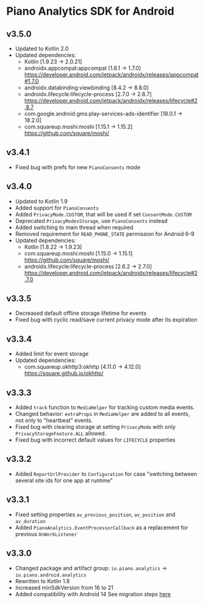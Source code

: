 # Piano Analytics SDK for Android

## v3.5.0
* Updated to Kotlin 2.0
* Updated dependencies:
    - Kotlin [1.9.23 -> 2.0.21]
    - androidx.appcompat:appcompat [1.6.1 -> 1.7.0]
      https://developer.android.com/jetpack/androidx/releases/appcompat#1.7.0
    - androidx.databinding:viewbinding [8.4.2 -> 8.8.0]
    - androidx.lifecycle:lifecycle-process [2.7.0 -> 2.8.7]
      https://developer.android.com/jetpack/androidx/releases/lifecycle#2.8.7
    - com.google.android.gms:play-services-ads-identifier [18.0.1 -> 18.2.0]
    - com.squareup.moshi:moshi [1.15.1 -> 1.15.2]
      https://github.com/square/moshi/

## v3.4.1
* Fixed bug with prefs for new `PianoConsents` mode

## v3.4.0
* Updated to Kotlin 1.9
* Added support for `PianoConsents`
* Added `PrivacyMode.CUSTOM`, that will be used if set `ConsentMode.CUSTOM`
* Deprecated `PrivacyModesStorage`, use `PianoConsents` instead
* Added switching to main thread when required
* Removed requirement for `READ_PHONE_STATE` permission for Android 6-9
* Updated dependencies:
    - Kotlin [1.8.22 -> 1.9.23]
    - com.squareup.moshi:moshi [1.15.0 -> 1.15.1]
      https://github.com/square/moshi/
    - androidx.lifecycle:lifecycle-process [2.6.2 -> 2.7.0]
      https://developer.android.com/jetpack/androidx/releases/lifecycle#2.7.0

## v3.3.5
* Decreased default offline storage lifetime for events
* Fixed bug with cyclic read/save current privacy mode after its expiration

## v3.3.4
* Added limit for event storage
* Updated dependencies:
    - com.squareup.okhttp3:okhttp [4.11.0 -> 4.12.0]
      https://square.github.io/okhttp/

## v3.3.3
* Added `track` function to `MediaHelper` for tracking custom media events.
* Changed behavior: `extraProps` in `MediaHelper` are added to all events, not only to "heartbeat" events.
* Fixed bug with clearing storage at setting `PrivacyMode` with only `PrivacyStorageFeature.ALL` allowed.
* Fixed bug with incorrect default values for `LIFECYCLE` properties

## v3.3.2
* Added `ReportUrlProvider` to `Configuration` for case "switching between several site ids for one app at runtime"

## v3.3.1
* Fixed setting properties `av_previous_position`, `av_position` and `av_duration`
* Added `PianoAnalytics.EventProcessorCallback` as a replacement for previous `OnWorkListener`

## v3.3.0
* Changed package and artifact group: `io.piano.analytics` -> `io.piano.android.analytics`
* Rewritten to Kotlin 1.8
* Increased minSdkVersion from 16 to 21
* Added compatibility with Android 14
See migration steps [here](https://github.com/at-internet/piano-analytics-android/tree/main#migration-from-320-and-older-to-330)

